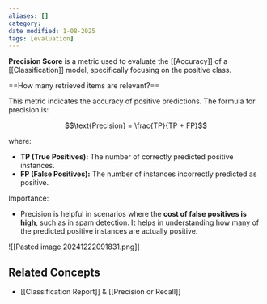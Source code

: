 ```yaml
---
aliases: []
category:
date modified: 1-08-2025
tags: [evaluation]
---
```

**Precision Score** is a metric used to evaluate the [[Accuracy]] of a [[Classification]] model, specifically focusing on the positive class.

==How many retrieved items are relevant?==

This metric indicates the accuracy of positive predictions. The formula for precision is:

$$\text{Precision} = \frac{TP}{TP + FP}$$

where:
- **TP (True Positives):** The number of correctly predicted positive instances.
- **FP (False Positives):** The number of instances incorrectly predicted as positive.

Importance:
- Precision is helpful in scenarios where the **cost of false positives is high**, such as in spam detection. It helps in understanding how many of the predicted positive instances are actually positive.

![[Pasted image 20241222091831.png]]

## Related Concepts

- [[Classification Report]] & [[Precision or Recall]]




